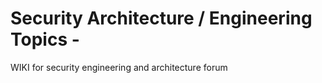 # Security Architecture / Engineering Topics -
WIKI for security engineering and architecture forum 
